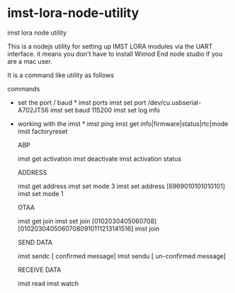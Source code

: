 # imst-lora-node-utility
imst lora node utility

This is a nodejs utility for setting up IMST LORA modules via the UART interface.  it means you don't have to install Wimod End node studio if you are a mac user.

It is a command like utility as follows 

commands
* set the port / baud *
	imst ports 
	imst set port /dev/cu.usbserial-A702JTS6
	imst set baud 115200
	imst set log info
 
* working with the imst *
	imst ping
	imst get info|firmware|status|rtc|mode
	imst factoryreset
 
	ABP
 
	imst get activation
	imst deactivate
	imst activation status
 
	ADDRESS
 
	imst get address
	imst set mode 3
	imst set address [6969010101010101]
	imst set mode 1
 
	OTAA
 
	imst get join
	imst set join [0102030405060708] [01020304050607080910111213141516]
	imst join 
 
	SEND DATA
 
	imst sendc [ confirmed message]
	imst sendu [ un-confirmed message]
 
	RECEIVE DATA
 
	imst read 
	imst watch 
	
	
